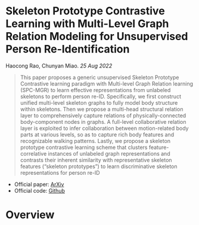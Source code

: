 # Skeleton Prototype Contrastive Learning with Multi-Level Graph Relation Modeling for Unsupervised Person Re-Identification
Haocong Rao, Chunyan Miao. _25 Aug 2022_

>This paper proposes a generic unsupervised Skeleton Prototype Contrastive learning paradigm with Multi-level Graph Relation learning (SPC-MGR) to learn effective representations from unlabeled skeletons to perform person re-ID. 
>Specifically, we first construct unified multi-level skeleton graphs to fully model body structure within skeletons. Then we propose a multi-head structural relation layer to comprehensively capture relations of physically-connected body-component nodes in graphs. A full-level collaborative relation layer is exploited to infer collaboration between motion-related body parts at various levels, so as to capture rich body features and recognizable walking patterns. Lastly, we propose a skeleton prototype contrastive learning scheme that clusters feature-correlative instances of unlabeled graph representations and contrasts their inherent similarity with representative skeleton features (“skeleton prototypes”) to learn discriminative skeleton representations for person re-ID

* Official paper: [ArXiv](https://arxiv.org/pdf/2208.11814.pdf)
* Official code: [Github](https://github.com/Kali-Hac/SPC-MGR)

# Overview